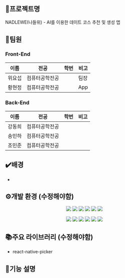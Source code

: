 ## 📅프로젝트명

NADLEWE(나들위) - AI를 이용한 데이트 코스 추천 및 생성 앱

## 🙋팀원

### Front-End

| 이름 | 전공 | 학번 | 비고 |
| --- | --- | --- | --- |
| 위요섭 | 컴퓨터공학전공 |  | 팀장 |
| 황현정 | 컴퓨터공학전공 |  | App |

### Back-End

| 이름 | 전공 | 학번 | 비고 |
| --- | --- | --- | --- |
| 강동희 | 컴퓨터공학전공 |  |  |
| 송민하 | 컴퓨터공학전공 |  |  |
| 조민준 | 컴퓨터공학전공 |  |  |

## ✔️배경

- 

## ⚙️개발 환경 (수정해야함)


<div align=center>

  <img src="https://img.shields.io/badge/vscode-007ACCs?style=for-the-badge&logo=vscode&logoColor=green">
  <img src="https://img.shields.io/badge/Expo-yellow?style=for-the-badge&logo=iTerms2&logoColor=white">
  <img src="https://img.shields.io/badge/android studio-purple?style=for-the-badge&logo=iTerms2&logoColor=white">
  <img src="https://img.shields.io/badge/git-F05032?style=for-the-badge&logo=git&logoColor=white">
  <img src="https://img.shields.io/badge/github-181717?style=for-the-badge&logo=github&logoColor=white">
  <img src="https://img.shields.io/badge/restApi-navy?style=for-the-badge&logoColor=white">

![](https://img.shields.io/badge/Django-4.1.9-pink?style=for-the-badge&logo=appveyor?logo=null)
![](https://img.shields.io/badge/Python-3.11.4-blue?style=for-the-badge&logo=appveyor?logo=null)
![](https://img.shields.io/badge/Mysql-8.0.31-green?style=for-the-badge&logo=appveyor?logo=null)
![](https://img.shields.io/badge/Reactnative-0.71.8-pink?style=for-the-badge&logo=appveyor?logo=null)
![](https://img.shields.io/badge/jdk-20.0.1-blue?style=for-the-badge&logo=appveyor?logo=null)
![](https://img.shields.io/badge/Node.js-18.16.0-green?style=for-the-badge&logo=appveyor?logo=null)
</div>

## 📚주요 라이브러리 (수정해야함)

- react-native-picker 




## 📱기능 설명
